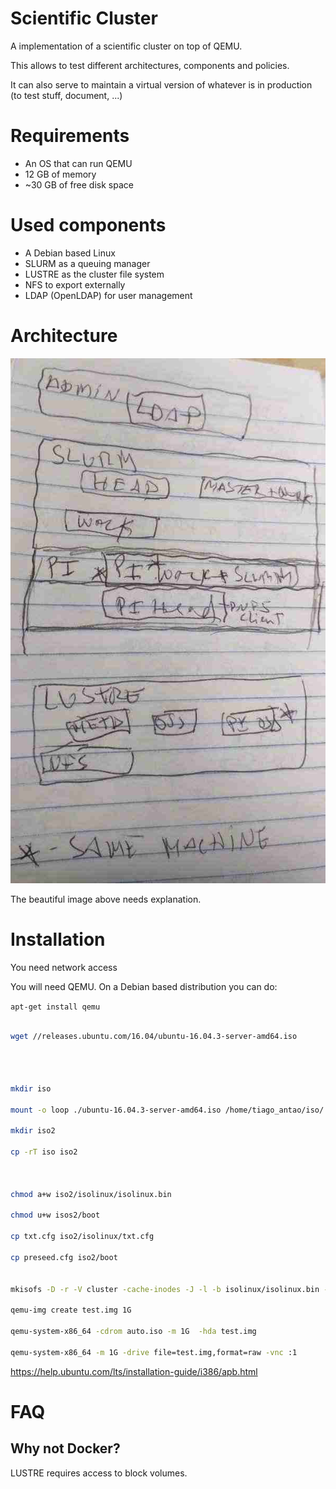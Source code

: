 # Scientific Cluster

A implementation of a scientific cluster on top of QEMU.

This allows to test different architectures, components and policies.

It can also serve to maintain a virtual version of whatever is in production (to test stuff, document, ...)

# Requirements

- An OS that can run QEMU
- 12 GB of memory
- ~30 GB of free disk space

# Used components

- A Debian based Linux
- SLURM as a queuing manager
- LUSTRE as the cluster file system
- NFS to export externally
- LDAP (OpenLDAP) for user management

# Architecture

![Architecture](arch.jpg)

The beautiful image above needs explanation.

# Installation

You need network access

You will need QEMU. On a Debian based distribution you can do:

`apt-get install qemu`

```bash

wget //releases.ubuntu.com/16.04/ubuntu-16.04.3-server-amd64.iso




mkdir iso

mount -o loop ./ubuntu-16.04.3-server-amd64.iso /home/tiago_antao/iso/

mkdir iso2

cp -rT iso iso2



chmod a+w iso2/isolinux/isolinux.bin 

chmod u+w isos2/boot 

cp txt.cfg iso2/isolinux/txt.cfg

cp preseed.cfg iso2/boot


mkisofs -D -r -V cluster -cache-inodes -J -l -b isolinux/isolinux.bin -c isolinux/boot.cat -no-emul-boot -boot-load-size 4 -boot-info-table -o ~/auto.iso ~/iso2qemu-system-x86_64 -cdrom auto.iso 

qemu-img create test.img 1G

qemu-system-x86_64 -cdrom auto.iso -m 1G  -hda test.img

qemu-system-x86_64 -m 1G -drive file=test.img,format=raw -vnc :1

```

https://help.ubuntu.com/lts/installation-guide/i386/apb.html

# FAQ

## Why not Docker?

LUSTRE requires access to block volumes.
